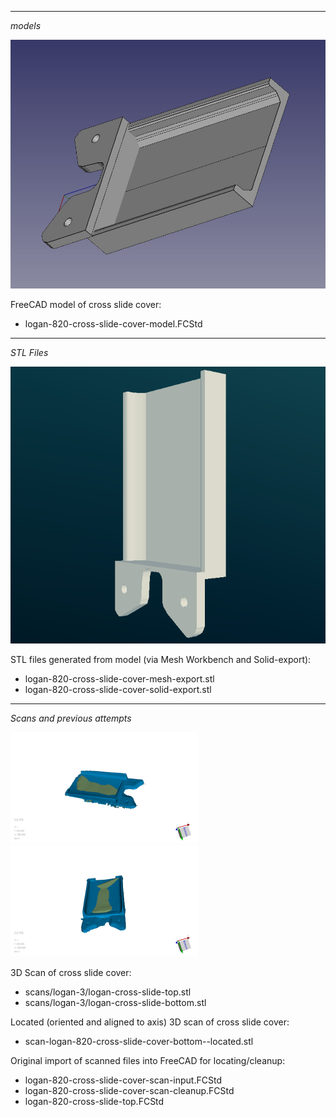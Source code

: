 ----------------------------------------------------------------------
*models*

![FreeCAD screenshot](images/freecad-ss-model.jpg?raw=true "STL file of part")

FreeCAD model of cross slide cover:

- logan-820-cross-slide-cover-model.FCStd

----------------------------------------------------------------------
*STL Files*

![FSTL screenshot](images/fstl-ss-mesh-export.png?raw=true "CAD model of part")

STL files generated from model (via Mesh Workbench and Solid-export):

- logan-820-cross-slide-cover-mesh-export.stl
- logan-820-cross-slide-cover-solid-export.stl
	
----------------------------------------------------------------------
*Scans and previous attempts*

![logan-2 scan](scans/logan-2/thumbnail.png?raw=true "3D Scan of part")
![logan-3 scan](scans/logan-3/thumbnail.png?raw=true "3D Scan of part")

3D Scan of cross slide cover:

- scans/logan-3/logan-cross-slide-top.stl
- scans/logan-3/logan-cross-slide-bottom.stl

Located (oriented and aligned to axis) 3D scan of cross slide cover:

- scan-logan-820-cross-slide-cover-bottom--located.stl

Original import of scanned files into FreeCAD for locating/cleanup:

- logan-820-cross-slide-cover-scan-input.FCStd
- logan-820-cross-slide-cover-scan-cleanup.FCStd
- logan-820-cross-slide-top.FCStd
